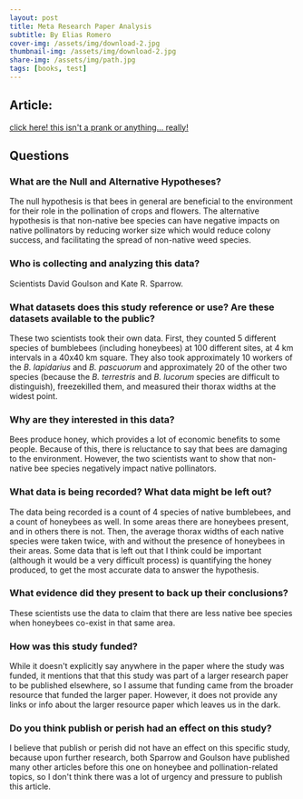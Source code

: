 ```yaml
---
layout: post
title: Meta Research Paper Analysis
subtitle: By Elias Romero
cover-img: /assets/img/download-2.jpg
thumbnail-img: /assets/img/download-2.jpg
share-img: /assets/img/path.jpg
tags: [books, test]
---
```


## **Article:** 
[click here! this isn't a prank or anything... really!](https://scholar.google.com/scholar?hl=en&as_sdt=0%2C33&q=honeybees+and+bumblebees&btnG=&oq=honeybees)
## **Questions**



### What are the Null and Alternative Hypotheses?
The null hypothesis is that bees in general are beneficial to the environment for their role in the pollination of crops and flowers. The alternative hypothesis is that non-native bee species can have negative impacts on native pollinators by reducing worker size which would reduce colony success, and facilitating the spread of non-native weed species.


### Who is collecting and analyzing this data?
Scientists David Goulson and Kate R. Sparrow.

### What datasets does this study reference or use? Are these datasets available to the public?
These two scientists took their own data. First, they counted 5 different species of bumblebees (including honeybees) at 100 different sites, at 4 km intervals in a 40x40 km square. They also took approximately 10 workers of the *B. lapidarius* and *B. pascuorum* and approximately 20 of the other two species (because the *B. terrestris* and *B. lucorum* species are difficult to distinguish), freezekilled them, and measured their thorax widths at the widest point.

### Why are they interested in this data?

Bees produce honey, which provides a lot of economic benefits to some people. Because of this, there is reluctance to say that bees are damaging to the environment. However, the two scientists want to show that non-native bee species negatively impact native pollinators.


### What data is being recorded? What data might be left out?
The data being recorded is a count of 4 species of native bumblebees, and a count of honeybees as well. In some areas there are honeybees present, and in others there is not. Then, the average thorax widths of each native species were taken twice, with and without the presence of honeybees in their areas. Some data that is left out that I think could be important (although it would be a very difficult process) is quantifying the honey produced, to get the most accurate data to answer the hypothesis.


### What evidence did they present to back up their conclusions?

These scientists use the data to claim that there are less native bee species when honeybees co-exist in that same area.


### How was this study funded?
While it doesn't explicitly say anywhere in the paper where the study was funded, it mentions that that this study was part of a larger research paper to be published elsewhere, so I assume that funding came from the broader resource that funded the larger paper. However, it does not provide any links or info about the larger resource paper which leaves us in the dark.


### Do you think publish or perish had an effect on this study?
I believe that publish or perish did not have an effect on this specific study, because upon further research, both Sparrow and Goulson have published many other articles before this one on honeybee and pollination-related topics, so I don't think there was a lot of urgency and pressure to publish this article.



